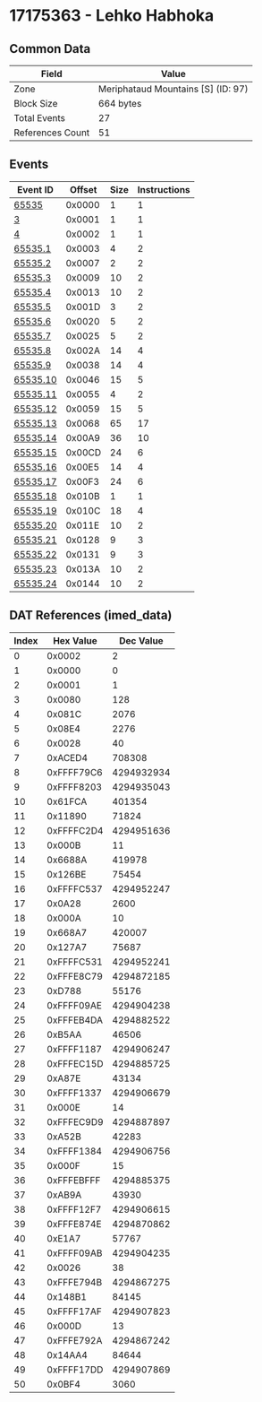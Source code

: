 # 17175363 - Lehko Habhoka

## Common Data

| Field            | Value                              |
|------------------|------------------------------------|
| Zone             | Meriphataud Mountains [S] (ID: 97) |
| Block Size       | 664 bytes                          |
| Total Events     | 27                                 |
| References Count | 51                                 |

## Events

| Event ID                  | Offset   |   Size |   Instructions |
|---------------------------|----------|--------|----------------|
| [65535](./65535.md)       | 0x0000   |      1 |              1 |
| [3](./3.md)               | 0x0001   |      1 |              1 |
| [4](./4.md)               | 0x0002   |      1 |              1 |
| [65535.1](./65535.1.md)   | 0x0003   |      4 |              2 |
| [65535.2](./65535.2.md)   | 0x0007   |      2 |              2 |
| [65535.3](./65535.3.md)   | 0x0009   |     10 |              2 |
| [65535.4](./65535.4.md)   | 0x0013   |     10 |              2 |
| [65535.5](./65535.5.md)   | 0x001D   |      3 |              2 |
| [65535.6](./65535.6.md)   | 0x0020   |      5 |              2 |
| [65535.7](./65535.7.md)   | 0x0025   |      5 |              2 |
| [65535.8](./65535.8.md)   | 0x002A   |     14 |              4 |
| [65535.9](./65535.9.md)   | 0x0038   |     14 |              4 |
| [65535.10](./65535.10.md) | 0x0046   |     15 |              5 |
| [65535.11](./65535.11.md) | 0x0055   |      4 |              2 |
| [65535.12](./65535.12.md) | 0x0059   |     15 |              5 |
| [65535.13](./65535.13.md) | 0x0068   |     65 |             17 |
| [65535.14](./65535.14.md) | 0x00A9   |     36 |             10 |
| [65535.15](./65535.15.md) | 0x00CD   |     24 |              6 |
| [65535.16](./65535.16.md) | 0x00E5   |     14 |              4 |
| [65535.17](./65535.17.md) | 0x00F3   |     24 |              6 |
| [65535.18](./65535.18.md) | 0x010B   |      1 |              1 |
| [65535.19](./65535.19.md) | 0x010C   |     18 |              4 |
| [65535.20](./65535.20.md) | 0x011E   |     10 |              2 |
| [65535.21](./65535.21.md) | 0x0128   |      9 |              3 |
| [65535.22](./65535.22.md) | 0x0131   |      9 |              3 |
| [65535.23](./65535.23.md) | 0x013A   |     10 |              2 |
| [65535.24](./65535.24.md) | 0x0144   |     10 |              2 |

## DAT References (imed_data)

|   Index | Hex Value   |   Dec Value |
|---------|-------------|-------------|
|       0 | 0x0002      |           2 |
|       1 | 0x0000      |           0 |
|       2 | 0x0001      |           1 |
|       3 | 0x0080      |         128 |
|       4 | 0x081C      |        2076 |
|       5 | 0x08E4      |        2276 |
|       6 | 0x0028      |          40 |
|       7 | 0xACED4     |      708308 |
|       8 | 0xFFFF79C6  |  4294932934 |
|       9 | 0xFFFF8203  |  4294935043 |
|      10 | 0x61FCA     |      401354 |
|      11 | 0x11890     |       71824 |
|      12 | 0xFFFFC2D4  |  4294951636 |
|      13 | 0x000B      |          11 |
|      14 | 0x6688A     |      419978 |
|      15 | 0x126BE     |       75454 |
|      16 | 0xFFFFC537  |  4294952247 |
|      17 | 0x0A28      |        2600 |
|      18 | 0x000A      |          10 |
|      19 | 0x668A7     |      420007 |
|      20 | 0x127A7     |       75687 |
|      21 | 0xFFFFC531  |  4294952241 |
|      22 | 0xFFFE8C79  |  4294872185 |
|      23 | 0xD788      |       55176 |
|      24 | 0xFFFF09AE  |  4294904238 |
|      25 | 0xFFFEB4DA  |  4294882522 |
|      26 | 0xB5AA      |       46506 |
|      27 | 0xFFFF1187  |  4294906247 |
|      28 | 0xFFFEC15D  |  4294885725 |
|      29 | 0xA87E      |       43134 |
|      30 | 0xFFFF1337  |  4294906679 |
|      31 | 0x000E      |          14 |
|      32 | 0xFFFEC9D9  |  4294887897 |
|      33 | 0xA52B      |       42283 |
|      34 | 0xFFFF1384  |  4294906756 |
|      35 | 0x000F      |          15 |
|      36 | 0xFFFEBFFF  |  4294885375 |
|      37 | 0xAB9A      |       43930 |
|      38 | 0xFFFF12F7  |  4294906615 |
|      39 | 0xFFFE874E  |  4294870862 |
|      40 | 0xE1A7      |       57767 |
|      41 | 0xFFFF09AB  |  4294904235 |
|      42 | 0x0026      |          38 |
|      43 | 0xFFFE794B  |  4294867275 |
|      44 | 0x148B1     |       84145 |
|      45 | 0xFFFF17AF  |  4294907823 |
|      46 | 0x000D      |          13 |
|      47 | 0xFFFE792A  |  4294867242 |
|      48 | 0x14AA4     |       84644 |
|      49 | 0xFFFF17DD  |  4294907869 |
|      50 | 0x0BF4      |        3060 |
